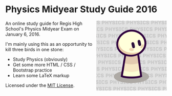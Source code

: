 # Physics Midyear Study Guide 2016
<img width="220" height="220" align="right" src="https://raw.githubusercontent.com/ZacharyEspiritu/physics-midyear/gh-pages/img/icon.png" />
An online study guide for Regis High School's Physics Midyear Exam on January 6, 2016. 

I'm mainly using this as an opportunity to kill three birds in one stone:
* Study Physics (obviously)
* Get some more HTML / CSS / Bootstrap practice
* Learn some LaTeX markup

Licensed under the [MIT License](https://github.com/ZacharyEspiritu/physics-midyear/blob/gh-pages/LICENSE).
